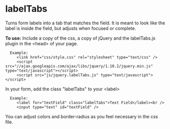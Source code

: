 labelTabs
=========

Turns form labels into a tab that matches the field.  It is meant to look like the label is inside the field, but adjusts when focused or complete.

<b>To use:</b>
   Include a copy of the css, a copy of jQuery and the labelTabs.js plugin in the &#60;head&#62; of your page.

      Example:
         <link href="css/style.css" rel="stylesheet" type="text/css" />
         <script src="//ajax.googleapis.com/ajax/libs/jquery/1.10.2/jquery.min.js" type="text/javascript"></script>
         <script src="js/jquery.labelTabs.js" type="text/javascript"></script>
   
   In your form, add the class "labelTabs" to your &#60;label&#62;
   
      Example:
         <label for="textField" class="labelTabs">Text Field</label><br />
         <input type="text" id="textField" />
         
You can adjust colors and border-radius as you feel necessary in the css file.
